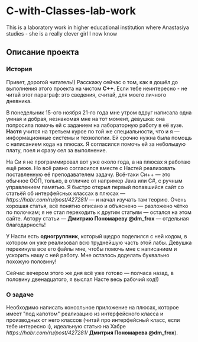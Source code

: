# C-with-Classes-lab-work
 This is a laboratory work in higher educational institution where Anastasiya studies - she is a really clever girl I now know

<h2>Описание проекта</h2>
<h3>История</h3>
<p>Привет, дорогой читатель!) Расскажу сейчас о том, как я дошёл до выполнения этого проекта на чистом <b>C++</b>. Если тебе неинтересно - не читай этот параграф: это сведения, считай, для моего личного дневника.</p>
<p>В понедельник 15-ого ноября 21-го года мне утром вдруг написала одна умная и добрая, незнакомая мне на тот момент, девушка: она попросила помочь ей с заданием на лабораторную работу в её вузе. <b>Настя</b> учится на третьем курсе по той же специальности, что и я — информационные системы и технологии. Ей срочно нужна была помощь с написанием кода на плюсах. Я согласился помочь ей за небольшую плату, поел и сразу сел за выполнение.</p>
<p>На Си я не программировал вот уже около года, а на плюсах я работаю ещё реже. Но всё равно согласился вместе с Настей реализовать поставленную её преподавателем задачу. Всё-таки Си++ — это обычное ООП, только, в отличие от например Java или C#, с ручным управлением памятью. Я быстро открыл первый попавшийся сайт со статьёй об интерфейсных классах в плюсах — <i>https://habr.com/ru/post/427281/</i> — и начал изучать там теорию. Очень хорошая статья, всё понятно описано и объяснено — разложено чётко по полочкам; я не стал переходить к другим статьям — остался на этом сайте. Автору статьи — <b>Дмитрию Пономареву @dm_frox</b> — отдельная благодарность!</p>
<p>У Насти есть <b>одногруппник</b>, который щедро поделился с ней кодом, в котором он уже реализовал всю труднейшую часть этой лабы. Девушка перекинула все его файлы мне, чтобы помочь мне с написанием и ускорить нашу с ней работу. Мне осталось доделать буквально похожую половину!</p>
<p>Сейчас вечером этого же дня всё уже готово — полчаса назад, в половину двенадцатого, я выслал Насте весь рабочий код!)</p>

<h3>О задаче</h3>
<p>Необходимо написать консольное приложение на плюсах, которое имеет "под капотом" реализацию из интерфейсного класса и производных от него классов (читай про интерфейсный класс, если тебе интересно <b>:)</b>, идеальную статью на Хабре <i>https://habr.com/ru/post/427281/</i> <b>Дмитрия Пономарева @dm_frox</b>).</p>
